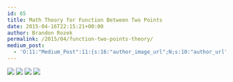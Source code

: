 ```yaml
---
id: 65
title: Math Theory for Function Between Two Points
date: 2015-04-16T22:15:21+00:00
author: Brandon Rozek
permalink: /2015/04/function-two-points-theory/
medium_post:
  - 'O:11:"Medium_Post":11:{s:16:"author_image_url";N;s:10:"author_url";N;s:11:"byline_name";N;s:12:"byline_email";N;s:10:"cross_link";N;s:2:"id";N;s:21:"follower_notification";N;s:7:"license";N;s:14:"publication_id";N;s:6:"status";N;s:3:"url";N;}'
---
```

<!--more-->

  
![](/files/images/blog/04162015_1.jpeg)
![](/files/images/blog/04162015_2.jpeg)
![](/files/images/blog/04162015_3.jpeg)
![](/files/images/blog/04162015_4.jpeg)
